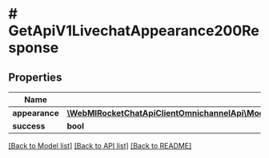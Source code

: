 # # GetApiV1LivechatAppearance200Response

## Properties

Name | Type | Description | Notes
------------ | ------------- | ------------- | -------------
**appearance** | [**\WebMIRocketChatApiClientOmnichannelApi\Model\GetApiV1LivechatAppearance200ResponseAppearanceInner[]**](GetApiV1LivechatAppearance200ResponseAppearanceInner.md) |  | [optional]
**success** | **bool** |  | [optional]

[[Back to Model list]](../../README.md#models) [[Back to API list]](../../README.md#endpoints) [[Back to README]](../../README.md)

